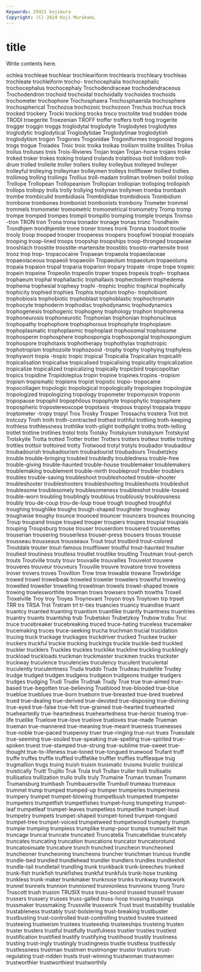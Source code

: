 ```yaml
---
Keywords: 29421 kojimura
Copyright: (C) 2024 Koji Murakami
---
```


# title

Write contents here.



ochlea trochleae trochlear trochleariform trochlearis
trochleary trochleas trochleate trochleiform trocho- trochocephalia trochocephalic trochocephalus trochocephaly Trochodendraceae
trochodendraceous Trochodendron trochoid trochoidal trochoidally trochoides trochoids trochometer trochophore Trochosphaera
Trochosphaerida trochosphere trochospherical Trochozoa trochozoic trochozoon Trochus trochus trock trocked
trockery Trocki trocking trocks troco troctolite trod trodden trode TRODI
troegerite Troezenian TROFF troffer troffers troft trog trogerite trogger troggin
troggs troglodytal troglodyte Troglodytes troglodytes troglodytic troglodytical Troglodytidae Troglodytinae troglodytish
troglodytism trogon Trogones Trogonidae Trogoniformes trogonoid trogons trogs trogue Troiades
Troic troic troika troikas troilism troilite troilites Troilus troilus troiluses
trois Trois-Rivieres Trojan trojan Trojan-horse trojans troke troked troker trokes
troking troland trolands trolatitious troll trolldom troll-drum trolled trolleite troller
trollers trolley trolleybus trolleyed trolleyer trolleyful trolleying trolleyman trolleymen trolleys
trollflower trollied trollies trollimog trolling trollings Trollius troll-madam trollman trollmen
trollol trollop Trollope Trollopean Trollopeanism Trollopian trollopian trolloping trollopish trollops
trollopy trolls trolly trollying trollyman trollymen tromba trombash trombe trombiculid
trombidiasis Trombidiidae trombidiosis Trombidium trombone trombones trombonist trombonists trombony Trometer
trommel trommels tromometer tromometric tromometrical tromometry Tromp tromp trompe tromped
trompes trompil trompillo tromping tromple tromps Tromso -tron TRON tron
Trona trona tronador tronage tronas tronc Trondheim Trondhjem trondhjemite trone
troner trones tronk Tronna troodont troolie trooly troop trooped trooper
trooperess troopers troopfowl troopial troopials trooping troop-lined troops troopship troopships
troop-thronged troopwise trooshlach troostite troostite-martensite troostitic troosto-martensite troot trooz trop
trop- tropacocaine Tropaean tropaeola tropaeolaceae tropaeolaceous tropaeoli tropaeolin Tropaeolum tropaeolum
tropaeolums tropaia tropaion tropal troparia troparion tropary tropate -trope trope
tropeic tropein tropeine Tropeolin tropeolin troper tropes tropesis troph- trophaea
trophaeum trophal trophallactic trophallaxis trophectoderm trophedema trophema trophesial trophesy trophi
-trophic trophic trophical trophically trophicity trophied trophies Trophis trophism tropho-
trophobiont trophobiosis trophobiotic trophoblast trophoblastic trophochromatin trophocyte trophoderm trophodisc trophodynamic
trophodynamics trophogenesis trophogenic trophogeny trophology trophon trophonema trophoneurosis trophoneurotic Trophonian
trophonian trophonucleus trophopathy trophophore trophophorous trophophyte trophoplasm trophoplasmatic trophoplasmic trophoplast
trophosomal trophosome trophosperm trophosphere trophospongia trophospongial trophospongium trophospore trophotaxis trophotherapy
trophothylax trophotropic trophotropism trophozoite trophozooid -trophy trophy trophying trophyless trophywort
tropia -tropic tropic tropical Tropicalia Tropicalian tropicalih tropicalisation tropicalise tropicalised
tropicalising tropicality tropicalization tropicalize tropicalized tropicalizing tropically tropicbird tropicopolitan tropics
tropidine Tropidoleptus tropin tropine tropines tropins -tropism tropism tropismatic tropisms
tropist tropistic tropo- tropocaine tropocollagen tropologic tropological tropologically tropologies tropologize
tropologized tropologizing tropology tropometer tropomyosin troponin tropopause tropophil tropophilous tropophyte
tropophytic troposphere tropospheric tropostereoscope tropotaxis -tropous tropoyl troppaia troppo troptometer
-tropy tropyl Tros Trosky Trosper Trossachs trostera Trot trot trotcozy
Troth troth troth-contracted trothed trothful trothing troth-keeping trothless trothlessness trothlike
troth-plight trothplight troths troth-telling trotlet trotline trotlines trotol trots Trotsky
Trotskyism trotskyism Trotskyist Trotskyite Trotta trotted Trotter trotter Trotters trotters
trotteur trottie trotting trottles trottoir trottoired trotty Trotwood trotyl trotyls
troubador troubadour troubadourish troubadourism troubadourist troubadours Troubetzkoy trouble trouble-bringing troubled
troubledly troubledness trouble-free trouble-giving trouble-haunted trouble-house troublemaker troublemakers troublemaking troublement
trouble-mirth troubleproof troubler troublers troubles trouble-saving troubleshoot troubleshooted trouble-shooter troubleshooter
troubleshooters troubleshooting troubleshoots troubleshot troublesome troublesomely troublesomeness troublesshot trouble-tossed trouble-worn
troubling troublingly troublous troublously troublousness troubly trou-de-coup trou-de-loup troue trough
troughed troughful troughing troughlike troughs trough-shaped troughster troughway troughwise troughy
trounce trounced trouncer trouncers trounces trouncing Troup troupand troupe trouped
trouper troupers troupes troupial troupials trouping Troupsburg trouse trouser trouserdom
trousered trouserettes trouserian trousering trouserless trouser-press trousers trouss trousse trousseau
trousseaus trousseaux Trout trout troutbird trout-colored Troutdale trouter trout-famous troutflower
troutful trout-haunted troutier troutiest troutiness troutless troutlet troutlike troutling Troutman
trout-perch trouts Troutville trouty trouv trouvaille trouvailles Trouvelot trouvere trouveres
trouveur trouveurs Trouville trouvre trovatore trove troveless trover trovers troves
Trovillion Trow trow trowable trowane Trowbridge trowed trowel trowelbeak troweled
troweler trowelers trowelful troweling trowelled troweller trowelling trowelman trowels trowel-shaped
trowie trowing trowlesworthite trowman trows trowsers trowth trowths Troxell Troxelville
Troy troy Troyes Troynovant Troyon troys Troytown trp trpset TRR
trs TRSA Trst Trstram trt tr-ties truancies truancy truandise truant
truantcy truanted truanting truantism truantlike truantly truantness truantries truantry truants
truantship trub Trubetskoi Trubetzkoy Trubow trubu Truc truce trucebreaker trucebreaking
truced truce-hating truceless trucemaker trucemaking truces truce-seeking trucha truchman trucial
trucidation trucing truck truckage truckages truckdriver trucked Truckee trucker truckers
truckful truckie trucking truckings truckle truckle-bed truckled truckler trucklers Truckles
truckles trucklike truckline truckling trucklingly truckload truckloads truckman truckmaster truckmen
trucks truckster truckway truculence truculencies truculency truculent truculental truculently truculentness
Truda truddo Trude Trudeau trudellite Trudey trudge trudged trudgen trudgens
trudgeon trudgeons trudger trudgers trudges trudging Trudi Trudie Trudnak Trudy
True true true-aimed true-based true-begotten true-believing Trueblood true-blooded true-blue trueblue
trueblues true-born trueborn true-breasted true-bred truebred trued true-dealing true-derived true-devoted
true-disposing true-divining true-eyed true-false true-felt true-grained true-hearted truehearted trueheartedly true-heartedness
trueheartedness true-heroic trueing true-life truelike Truelove true-love truelove trueloves true-made
Trueman trueman true-mannered true-meaning true-meant trueness truenesses true-noble true-paced truepenny
truer true-ringing true-run trues Truesdale true-seeming true-souled true-speaking true-spelling true-spirited
true-spoken truest true-stamped true-strung true-sublime true-sweet true-thought true-to-lifeness true-toned true-tongued
truewood Trufant truff truffe truffes truffle truffled trufflelike truffler truffles
trufflesque trug trugmallion trugs truing truish truism truismatic truisms truistic
truistical truistically Truitt Trujillo Truk Trula trull Trullan truller trulli
trullisatio trullisatios trullization trullo trulls truly Trumaine Truman truman Trumann
Trumansburg trumbash Trumbauersville Trumbull trumeau trumeaux trummel trump trumped trumped-up
trumper trumperies trumperiness trumpery trumpet trumpet-blowing trumpetbush trumpeted trumpeter trumpeters
trumpetfish trumpetfishes trumpet-hung trumpeting trumpet-leaf trumpetleaf trumpet-leaves trumpetless trumpetlike trumpet-loud
trumpetry trumpets trumpet-shaped trumpet-toned trumpet-tongued trumpet-tree trumpet-voiced trumpetweed trumpetwood trumpety
trumph trumpie trumping trumpless trumplike trump-poor trumps trumscheit trun truncage
truncal truncate truncated Truncatella Truncatellidae truncately truncates truncating truncation truncations
truncator truncatorotund truncatosinuate truncature trunch trunched truncheon truncheoned truncheoner truncheoning
truncheons truncher trunchman truncus trundle trundle-bed trundled trundlehead trundler trundlers
trundles trundleshot trundle-tail trundletail trundling trunk trunkback trunk-breeches trunked trunk-fish
trunkfish trunkfishes trunkful trunkfuls trunk-hose trunking trunkless trunk-maker trunkmaker trunknose
trunks trunkway trunkwork trunnel trunnels trunnion trunnioned trunnionless trunnions truong
Truro Truscott trush trusion TRUSIX truss truss-bound trussed trussell trusser
trussers trussery trusses truss-galled truss-hoop trussing trussings trussmaker trussmaking Trussville
trusswork Trust trust trustability trustable trustableness trustably trust-bolstering trust-breaking trustbuster
trustbusting trust-controlled trust-controlling trusted trustee trusteed trusteeing trusteeism trustees trusteeship
trusteeships trusteing trusten truster trusters trustful trustfully trustfulness trustier trusties
trustiest trustification trustified trustify trustifying trustihood trustily trustiness trusting trust-ingly
trustingly trustingness trustle trustless trustlessly trustlessness trustman trustmen trustmonger trustor
trustors trust-regulating trust-ridden trusts trust-winning trustwoman trustwomen trustworthier trustworthiest trustworthily
